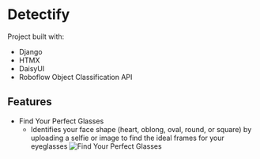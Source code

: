 # Detectify

Project built with:

- Django
- HTMX
- DaisyUI
- Roboflow Object Classification API

## Features

- Find Your Perfect Glasses
  - Identifies your face shape (heart, oblong, oval, round, or square) by uploading a selfie or image to find the ideal frames for your eyeglasses
    ![Find Your Perfect Glasses](https://github.com/adrianteh126/detectify/assets/91460516/26a4fd15-8fc0-4792-9b7b-340d4168a026)